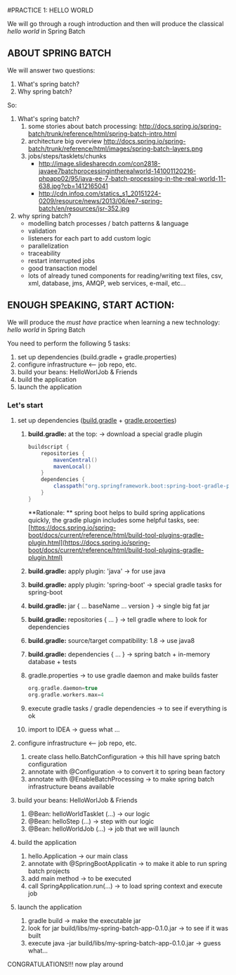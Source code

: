 #PRACTICE 1: HELLO WORLD

We will go through a rough introduction and then will produce the classical _hello world_ in Spring Batch

## ABOUT SPRING BATCH

We will answer two questions:

1. What's spring batch?
1. Why spring batch?

So:

1. What's spring batch?
    1. some stories about batch processing:
        http://docs.spring.io/spring-batch/trunk/reference/html/spring-batch-intro.html
    1. architecture big overview
        http://docs.spring.io/spring-batch/trunk/reference/html/images/spring-batch-layers.png
    1. jobs/steps/tasklets/chunks
        - http://image.slidesharecdn.com/con2818-javaee7batchprocessingintherealworld-141001120216-phpapp02/95/java-ee-7-batch-processing-in-the-real-world-11-638.jpg?cb=1412165041
        - http://cdn.infoq.com/statics_s1_20151224-0209/resource/news/2013/06/ee7-spring-batch/en/resources/jsr-352.jpg
1. why spring batch?
    * modelling batch processes / batch patterns & language
    * validation
    * listeners for each part to add custom logic
    * parallelization
    * traceability
    * restart interrupted jobs
    * good transaction model
    * lots of already tuned components for reading/writing text files, csv, xml, database, jms, AMQP, web services, e-mail, etc...

## ENOUGH SPEAKING, START ACTION:

We will produce the _must have_ practice when learning a new technology: _hello world_ in Spring Batch

You need to perform the following 5 tasks:

1. set up dependencies (build.gradle + gradle.properties)
1. configure infrastructure <-- job repo, etc.
1. build your beans: HelloWorlJob & Friends
1. build the application
1. launch the application

### Let's start

1. set up dependencies ([build.gradle](https://github.com/rvazquezglez/spring-batch-workshop/blob/master/exercise-1/build.gradle) + [gradle.properties](gradle.properties))
    1. **build.gradle:** at the top:
        -> download a special gradle plugin

        ```groovy
        buildscript {
            repositories {
                mavenCentral()
                mavenLocal()
            }
            dependencies {
                classpath("org.springframework.boot:spring-boot-gradle-plugin:1.3.1.RELEASE")
            }
        }
        ```

        **Rationale: ** spring boot helps to build spring applications quickly, the gradle plugin includes some helpful tasks, see: [https://docs.spring.io/spring-boot/docs/current/reference/html/build-tool-plugins-gradle-plugin.html](https://docs.spring.io/spring-boot/docs/current/reference/html/build-tool-plugins-gradle-plugin.html)

    1. **build.gradle:** apply plugin: 'java' 
        -> for use java
    1. **build.gradle:** apply plugin: 'spring-boot' 
        -> special gradle tasks for spring-boot
    1. **build.gradle:** jar { ... baseName ... version } 
        -> single big fat jar
    1. **build.gradle:** repositories { ... } 
        -> tell gradle where to look for dependencies
    1. **build.gradle:** source/target compatibility: 1.8 
        -> use java8
    1. **build.gradle:** dependencies { ... } 
        -> spring batch + in-memory database + tests
    1. gradle.properties
        -> to use gradle daemon and make builds faster

        ```groovy
        org.gradle.daemon=true
        org.gradle.workers.max=4 
        ```
    1. execute gradle tasks / gradle dependencies 
        -> to see if everything is ok
    1. import to IDEA
        -> guess what ...

1. configure infrastructure <-- job repo, etc.
    1. create class hello.BatchConfiguration 
        -> this hill have spring batch configuration
    1. annotate with @Configuration 
        -> to convert it to spring bean factory
    1. annotate with @EnableBatchProcessing 
        -> to make spring batch infrastructure beans available

1. build your beans: HelloWorlJob & Friends
    1. @Bean: helloWorldTasklet (...) 
        -> our logic
    1. @Bean: helloStep (...) 
        -> step with our logic
    1. @Bean: helloWorldJob (...) 
        -> job that we will launch

1. build the application
    1. hello.Application 
        -> our main class
    1. annotate with @SpringBootApplicatin 
        -> to make it able to run spring batch projects
    1. add main method 
        -> to be executed
    1. call SpringApplication.run(...) 
        -> to load spring context and execute job

1. launch the application
    1. gradle build
        -> make the executable jar
    1. look for jar build/libs/my-spring-batch-app-0.1.0.jar
        -> to see if it was built
    1. execute java -jar build/libs/my-spring-batch-app-0.1.0.jar
        -> guess what...

CONGRATULATIONS!!! now play around

